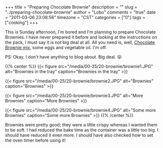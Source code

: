 +++
title = "Preparing Chocolate Brownie"
description = ""
slug = "../preparing-chocolate-brownie"
author = "Lobo"
comments = "true"
date = "2011-03-06 23:08:56"
timezone = "CST"
categories = ["0"]
tags = ["cooking"]
+++

This is Sunday afternoon, I'm bored and I'm planning to prepare Chocolate Brownies. I have never prepared it before and looking at the instructions on the pack, I must say it is not big deal at all. All you need is, well, [Chocolate Brownie mix](http://amzn.to/2BkwBHq), some eggs and vegetable oil. I'm off.

PS: Okay, I don't have anything to blog about. Big deal. :stuck_out_tongue_closed_eyes:

{{% center %}}
{{< figure src="/media/00-25/20-brownie/brownie1.JPG" alt="Brownies in the tray" caption="Brownies in the tray" >}}

{{< figure src="/media/00-25/20-brownie/brownie2.JPG" alt="Brownies" caption="Brownies" >}}

{{< figure src="/media/00-25/20-brownie/brownie3.JPG" alt="More Brownies" caption="More Brownies" >}}

{{< figure src="/media/00-25/20-brownie/brownie4.JPG" alt="Some more Brownies" caption="Some more Brownies" >}}
{{% /center %}}

Brownies were pretty good; they were a little crispy whereas I wanted them to be soft. I had reduced the bake time as the container was a little too big. I should have reduced it even more. I should have also checked how to set the oven timer before using it!   
